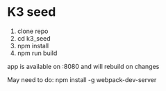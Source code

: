 # K3 seed

1. clone repo
1. cd k3_seed
1. npm install
1. npm run build

app is available on :8080 and will rebuild on changes

May need to do: npm install -g webpack-dev-server
